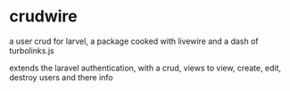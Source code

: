 # crudwire
a user crud for larvel, a package cooked with livewire and a dash of turbolinks.js

extends the laravel authentication, with a crud, views to view, create, edit, destroy users and there info

